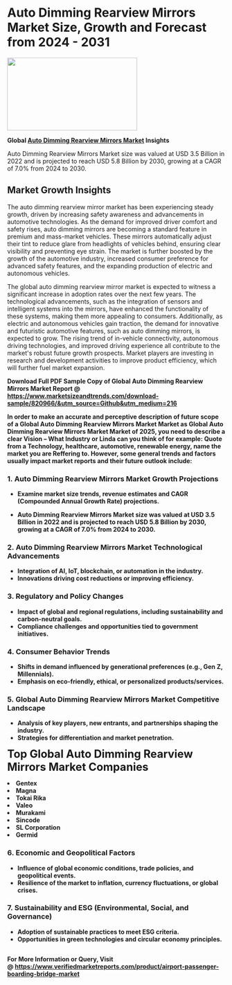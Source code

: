 <H1>Auto Dimming Rearview Mirrors Market Size, Growth and Forecast from 2024 - 2031</H1><img class="aligncenter size-medium wp-image-584254" src="https://thirdeyenews.in/wp-content/uploads/2024/09/Global-Market-Research-300x168.jpeg" alt="" width="300" height="168" /><p><strong>Global&nbsp;<a href="https://www.marketsizeandtrends.com/download-sample/820966/&amp;utm_source=Github&utm_medium=216">Auto Dimming Rearview Mirrors Market</a> Insights</strong></p><p>Auto Dimming Rearview Mirrors Market size was valued at USD 3.5 Billion in 2022 and is projected to reach USD 5.8 Billion by 2030, growing at a CAGR of 7.0% from 2024 to 2030.</p><p><h2>Market Growth Insights</h2> <p>The auto dimming rearview mirror market has been experiencing steady growth, driven by increasing safety awareness and advancements in automotive technologies. As the demand for improved driver comfort and safety rises, auto dimming mirrors are becoming a standard feature in premium and mass-market vehicles. These mirrors automatically adjust their tint to reduce glare from headlights of vehicles behind, ensuring clear visibility and preventing eye strain. The market is further boosted by the growth of the automotive industry, increased consumer preference for advanced safety features, and the expanding production of electric and autonomous vehicles.</p> <p><strong></strong></p> <p>The global auto dimming rearview mirror market is expected to witness a significant increase in adoption rates over the next few years. The technological advancements, such as the integration of sensors and intelligent systems into the mirrors, have enhanced the functionality of these systems, making them more appealing to consumers. Additionally, as electric and autonomous vehicles gain traction, the demand for innovative and futuristic automotive features, such as auto dimming mirrors, is expected to grow. The rising trend of in-vehicle connectivity, autonomous driving technologies, and improved driving experience all contribute to the market's robust future growth prospects. Market players are investing in research and development activities to improve product efficiency, which will further fuel market expansion. <p><strong></p><p><span class=""><strong>Download Full PDF Sample Copy of Global Auto Dimming Rearview Mirrors Market Report</strong> @ <a href="https://www.marketsizeandtrends.com/download-sample/820966/&amp;utm_source=Github&utm_medium=216" target="_blank">https://www.marketsizeandtrends.com/download-sample/820966/&amp;utm_source=Github&utm_medium=216</a></span></p><p>In order to make an accurate and perceptive description of future scope of a Global&nbsp;Auto Dimming Rearview Mirrors Market Market as Global&nbsp;Auto Dimming Rearview Mirrors Market Market of 2025, you need to describe a clear Vision &ndash; What Industry or Linda can you think of for example: Quote from a Technology, healthcare, automotive, renewable energy, name the market you are Reffering to. However, some general trends and factors usually impact market reports and their future outlook include:</p><h3>1.&nbsp;<strong>Auto Dimming Rearview Mirrors Market Growth Projections</strong></h3><ul><li>Examine market size trends, revenue estimates and CAGR (Compounded Annual Growth Rate) projections.</li><li><p>Auto Dimming Rearview Mirrors Market size was valued at USD 3.5 Billion in 2022 and is projected to reach USD 5.8 Billion by 2030, growing at a CAGR of 7.0% from 2024 to 2030.</p></li></ul><h3>2.&nbsp;<strong>Auto Dimming Rearview Mirrors Market Technological Advancements</strong></h3><ul><li>Integration of AI, IoT, blockchain, or automation in the industry.</li><li>Innovations driving cost reductions or improving efficiency.</li></ul><h3>3.&nbsp;<strong>Regulatory and Policy Changes</strong></h3><ul><li>Impact of global and regional regulations, including sustainability and carbon-neutral goals.</li><li>Compliance challenges and opportunities tied to government initiatives.</li></ul><h3>4.&nbsp;<strong>Consumer Behavior Trends</strong></h3><ul><li>Shifts in demand influenced by generational preferences (e.g., Gen Z, Millennials).</li><li>Emphasis on eco-friendly, ethical, or personalized products/services.</li></ul><h3>5.&nbsp;<strong>Global Auto Dimming Rearview Mirrors Market Competitive Landscape</strong></h3><ul><li>Analysis of key players, new entrants, and partnerships shaping the industry.</li><li>Strategies for differentiation and market penetration.</li></ul><p data-pm-slice="1 1 []"><span style="color: inherit; font-family: inherit; font-size: 25px;">Top Global Auto Dimming Rearview Mirrors Market Companies</span></p><div class="" data-test-id=""><p><li>Gentex</li><li> Magna</li><li> Tokai Rika</li><li> Valeo</li><li> Murakami</li><li> Sincode</li><li> SL Corporation</li><li> Germid</li></p></div><h3>6.&nbsp;<strong>Economic and Geopolitical Factors</strong></h3><ul><li>Influence of global economic conditions, trade policies, and geopolitical events.</li><li>Resilience of the market to inflation, currency fluctuations, or global crises.</li></ul><h3>7.&nbsp;<strong>Sustainability and ESG (Environmental, Social, and Governance)</strong></h3><ul><li>Adoption of sustainable practices to meet ESG criteria.</li><li>Opportunities in green technologies and circular economy principles.</li></ul><h2><strong style="font-size: 14px;">For More Information or Query, Visit @&nbsp;</strong><a style="background-color: #ffffff; font-size: 14px;" href="https://www.marketsizeandtrends.com/report/auto-dimming-rearview-mirrors-market/" target="_blank">https://www.verifiedmarketreports.com/product/airport-passenger-boarding-bridge-market</a></h2>
